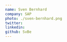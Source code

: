```yaml
---
name: Sven Bernhard
company: SAP
photo: ./sven-bernhard.png
twitter: 
linkedin: 
github: SvBe
---
```


